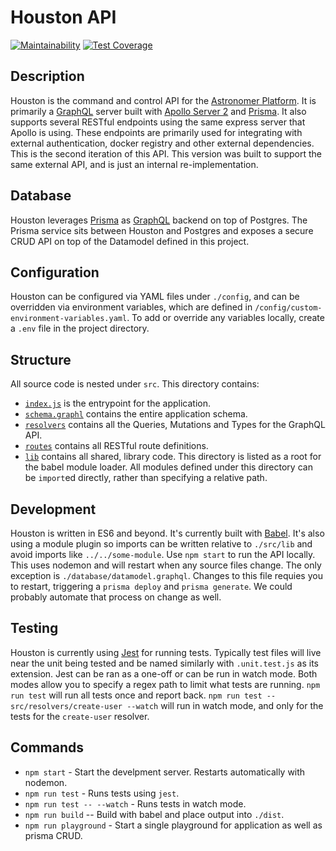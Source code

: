 # Houston API

[![Maintainability](https://api.codeclimate.com/v1/badges/fa7e3822ab433568f524/maintainability)](https://codeclimate.com/github/astronomer/houston-api-2/maintainability)
[![Test Coverage](https://api.codeclimate.com/v1/badges/fa7e3822ab433568f524/test_coverage)](https://codeclimate.com/github/astronomer/houston-api-2/test_coverage)

## Description

Houston is the command and control API for the [Astronomer Platform](https://github.com/astronomer/astronomer). It is primarily a [GraphQL](https://graphql.org) server built with [Apollo Server 2](https://www.apollographql.com) and [Prisma](https://www.prisma.io/docs/). It also supports several RESTful endpoints using the same express server that Apollo is using. These endpoints are primarily used for integrating with external authentication, docker registry and other external dependencies. This is the second iteration of this API. This version was built to support the same external API, and is just an internal
re-implementation.

## Database

Houston leverages [Prisma](https://www.prisma.io/docs/) as [GraphQL](https://graphql.org) backend on top of Postgres. The Prisma service sits between Houston and Postgres and exposes a secure CRUD API on top of the Datamodel defined in this project.

## Configuration

Houston can be configured via YAML files under `./config`, and can be overridden via environment variables, which are defined in `/config/custom-environment-variables.yaml`. To add or override any variables locally, create a `.env` file in the project directory.

## Structure

All source code is nested under `src`. This directory contains:

* [`index.js`](https://github.com/astronomer/houston-api-2/blob/master/src/index.js) is the entrypoint for the application.
* [`schema.graphl`](https://github.com/astronomer/houston-api-2/blob/master/src/schema.graphql) contains the entire application schema.
* [`resolvers`](https://github.com/astronomer/houston-api-2/tree/master/src/resolvers) contains all the Queries, Mutations and Types for the GraphQL API.
* [`routes`](https://github.com/astronomer/houston-api-2/tree/master/src/routes) contains all RESTful route definitions.
* [`lib`](https://github.com/astronomer/houston-api-2/tree/master/src/lib) contains all shared, library code. This directory is listed as a root for the babel module loader. All modules defined under this directory can be `import`ed directly, rather than specifying a relative path.


## Development

Houston is written in ES6 and beyond. It's currently built with [Babel](https://babeljs.io). It's also using a module plugin so imports can be written relative to `./src/lib` and avoid imports like `../../some-module`. Use `npm start` to run the API locally. This uses nodemon and will restart when any source files change. The only exception is `./database/datamodel.graphql`. Changes to this file requies you to restart, triggering a `prisma deploy` and `prisma generate`. We could probably automate that process on change as well.

## Testing

Houston is currently using [Jest](https://jestjs.io) for running tests. Typically test files will live near the unit being tested and be named similarly with `.unit.test.js` as its extension. Jest can be ran as a one-off or can be run in watch mode. Both modes allow you to specify a regex path to limit what tests are running. `npm run test` will run all tests once and report back. `npm run test -- src/resolvers/create-user --watch` will run in watch mode, and only for the tests for the `create-user` resolver.

## Commands

* `npm start` - Start the develpment server. Restarts automatically with nodemon.
* `npm run test` - Runs tests using `jest`.
* `npm run test -- --watch` - Runs tests in watch mode.
* `npm run build` -- Build with babel and place output into `./dist`.
* `npm run playground` - Start a single playground for application as well as prisma CRUD.
